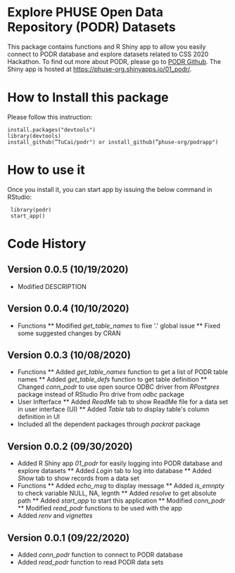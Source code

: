 # Explore PHUSE Open Data Repository (PODR) Datasets
This package contains functions and R Shiny app to allow you easily connect 
to PODR database and explore datasets related to CSS 2020 Hackathon.
To find out more about PODR, please go to [PODR Github](https://github.com/phuse-org/PODR).
The Shiny app is hosted at  https://phuse-org.shinyapps.io/01_podr/. 

# How to Install this package

Please follow this instruction:

    install.packages("devtools")
    library(devtools)
    install_github(”TuCai/podr") or install_github(”phuse-org/podrapp") 

# How to use it

Once you install it, you can start app by issuing the below command in RStudio:  

     library(podr)
     start_app()


# Code History
## Version 0.0.5 (10/19/2020)
* Modified DESCRIPTION

## Version 0.0.4 (10/10/2020)
* Functions
** Modified *get_table_names* to fixe '.' global issue
** Fixed some suggested changes by CRAN

## Version 0.0.3 (10/08/2020)
* Functions
** Added *get_table_names* function to get a list of PODR table names
** Added *get_table_defs* function to get table definition
** Changed *conn_podr* to use open source ODBC driver from *RPostgres* package 
instead of RStudio Pro drive from *odbc* package
* User Infterface
** Added *ReadMe* tab to show ReadMe file for a data set in user interface (UI)
** Added *Table* tab to display table's column definition in UI
* Included all the dependent packages through *packrat* package

## Version 0.0.2 (09/30/2020)
* Added R Shiny app _01_podr_ for easily logging into PODR database and explore datasets
** Added *Login* tab to log into database
** Added *Show* tab to show records from a data set
* Functions
** Added *echo_msg* to display message
** Added *is_emnpty* to check variable NULL, NA, legnth
** Added *resolve* to get absolute path
** Added *start_app* to start this application
** Modified *conn_podr* 
** Modified *read_podr* functions to be used with the app
* Added _renv_ and _vignettes_

## Version 0.0.1 (09/22/2020)
* Added *conn_podr* function to connect to PODR database
* Added *read_podr* function to read PODR data sets
